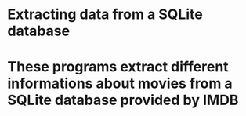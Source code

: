 # Extracting data from a SQLite database
# These programs extract different informations about movies from a SQLite database provided by IMDB
